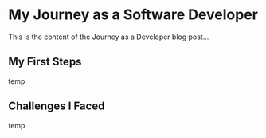 # My Journey as a Software Developer

This is the content of the Journey as a Developer blog post...

## My First Steps

temp

## Challenges I Faced

temp
